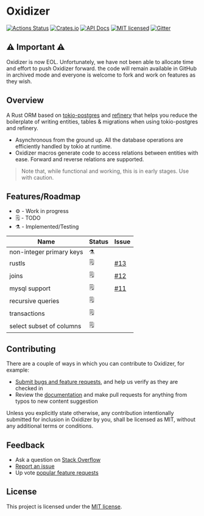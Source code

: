 # Oxidizer

[![Actions Status][ci-badge]][ci-url]
[![Crates.io][crates-badge]][crates-url]
[![API Docs][docs-badge]][docs-url]
[![MIT licensed][mit-badge]][mit-url]
[![Gitter](https://badges.gitter.im/oxidizer-rs/community.svg)][glitter-url]

[ci-badge]: https://github.com/oxidizer-rs/oxidizer/workflows/test/badge.svg
[ci-url]: https://github.com/oxidizer-rs/oxidizer/actions
[crates-badge]: https://img.shields.io/crates/v/oxidizer.svg
[crates-url]: https://crates.io/crates/oxidizer
[docs-badge]: https://docs.rs/oxidizer/badge.svg
[docs-url]: https://docs.rs/oxidizer
[mit-badge]: https://img.shields.io/badge/license-MIT-blue.svg
[mit-url]: https://github.com/oxidizer-rs/oxidizer/blob/main/LICENSE
[glitter-url]: https://gitter.im/oxidizer-rs/community?utm_source=badge&utm_medium=badge&utm_campaign=pr-badge

## ⚠️ Important ⚠️

Oxidizer is now EOL. Unfortunately, we have not been able to allocate time and effort to push Oxidizer forward. the code will remain available in GitHub in archived mode and everyone is welcome to fork and work on features as they wish.

## Overview

A Rust ORM based on [tokio-postgres](https://crates.io/crates/tokio-postgres) and [refinery](https://crates.io/crates/refinery) that helps you reduce the boilerplate of writing entities, tables & migrations when using tokio-postgres and refinery.

- Asynchronous from the ground up. All the database operations are
  efficiently handled by tokio at runtime.
- Oxidizer macros generate code to access relations between entities with ease. Forward and reverse relations are supported.

> Note that, while functional and working, this is in early stages. Use with caution.

## Features/Roadmap

- ⚙ - Work in progress
- 🗒 - TODO
- ⚗ - Implemented/Testing

Name  | Status  | Issue
--- | --- | ---
non-integer primary keys  | ⚗
rustls  | 🗒| [#13](https://github.com/oxidizer-rs/oxidizer/issues/13)
joins | 🗒  | [#12](https://github.com/oxidizer-rs/oxidizer/issues/12)
mysql support | 🗒 | [#11](https://github.com/oxidizer-rs/oxidizer/issues/11)
recursive queries | 🗒
transactions  | 🗒
select subset of columns  | 🗒

## Contributing

There are a couple of ways in which you can contribute to Oxidizer, for example:

- [Submit bugs and feature requests](https://github.com/oxidizer-rs/oxidizer/issues), and help us verify as they are checked in
- Review the [documentation](https://oxidizer.rs/docs) and make pull requests for anything from typos to new content suggestion

Unless you explicitly state otherwise, any contribution intentionally submitted
for inclusion in Oxidizer by you, shall be licensed as MIT, without any additional
terms or conditions.

## Feedback

- Ask a question on [Stack Overflow](https://stackoverflow.com/questions/tagged/oxidizer-rs)
- [Report an issue](https://github.com/oxidizer-rs/oxidizer/issues)
- Up vote [popular feature requests](https://github.com/oxidizer-rs/oxidizer/issues?q=is%3Aopen+is%3Aissue+label%3Afeature-request+sort%3Areactions-%2B1-desc)

## License

This project is licensed under the [MIT license].

[mit license]: [mit-url]
